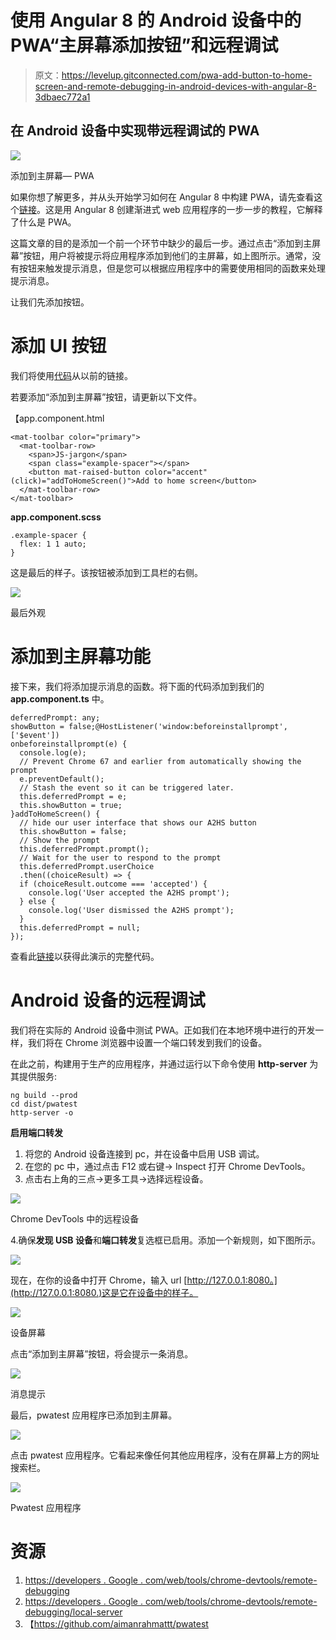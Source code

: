 # 使用 Angular 8 的 Android 设备中的 PWA“主屏幕添加按钮”和远程调试

> 原文：<https://levelup.gitconnected.com/pwa-add-button-to-home-screen-and-remote-debugging-in-android-devices-with-angular-8-3dbaec772a1>

## 在 Android 设备中实现带远程调试的 PWA

![](img/98e972a4a55d0c575d43562b307b3326.png)

添加到主屏幕— PWA

如果你想了解更多，并从头开始学习如何在 Angular 8 中构建 PWA，请先查看这个[链接](/a-guide-to-building-a-pwa-in-angular-acea27ae708d)。这是用 Angular 8 创建渐进式 web 应用程序的一步一步的教程，它解释了什么是 PWA。

这篇文章的目的是添加一个前一个环节中缺少的最后一步。通过点击“添加到主屏幕”按钮，用户将被提示将应用程序添加到他们的主屏幕，如上图所示。通常，没有按钮来触发提示消息，但是您可以根据应用程序中的需要使用相同的函数来处理提示消息。

让我们先添加按钮。

# 添加 UI 按钮

我们将使用[代码](https://github.com/aimanrahmattt/pwatest/tree/master)从以前的链接。

若要添加“添加到主屏幕”按钮，请更新以下文件。

【app.component.html 

```
<mat-toolbar color="primary">
  <mat-toolbar-row>
    <span>JS-jargon</span>
    <span class="example-spacer"></span>
    <button mat-raised-button color="accent" (click)="addToHomeScreen()">Add to home screen</button>
  </mat-toolbar-row>
</mat-toolbar>
```

**app.component.scss**

```
.example-spacer {
  flex: 1 1 auto;
}
```

这是最后的样子。该按钮被添加到工具栏的右侧。

![](img/cfd3b85458ba3a29745daa2f09fc8d22.png)

最后外观

# 添加到主屏幕功能

接下来，我们将添加提示消息的函数。将下面的代码添加到我们的 **app.component.ts** 中。

```
deferredPrompt: any;
showButton = false;@HostListener('window:beforeinstallprompt', ['$event'])
onbeforeinstallprompt(e) {
  console.log(e);
  // Prevent Chrome 67 and earlier from automatically showing the prompt
  e.preventDefault();
  // Stash the event so it can be triggered later.
  this.deferredPrompt = e;
  this.showButton = true;
}addToHomeScreen() {
  // hide our user interface that shows our A2HS button
  this.showButton = false;
  // Show the prompt
  this.deferredPrompt.prompt();
  // Wait for the user to respond to the prompt
  this.deferredPrompt.userChoice
  .then((choiceResult) => {
  if (choiceResult.outcome === 'accepted') {
    console.log('User accepted the A2HS prompt');
  } else {
    console.log('User dismissed the A2HS prompt');
  }
  this.deferredPrompt = null;
});
```

查看此[链接](https://github.com/aimanrahmattt/pwatest)以获得此演示的完整代码。

# Android 设备的远程调试

我们将在实际的 Android 设备中测试 PWA。正如我们在本地环境中进行的开发一样，我们将在 Chrome 浏览器中设置一个端口转发到我们的设备。

在此之前，构建用于生产的应用程序，并通过运行以下命令使用 **http-server** 为其提供服务:

```
ng build --prod
cd dist/pwatest
http-server -o
```

**启用端口转发**

1.  将您的 Android 设备连接到 pc，并在设备中启用 USB 调试。
2.  在您的 pc 中，通过点击 F12 或右键-> Inspect 打开 Chrome DevTools。
3.  点击右上角的三点->更多工具->选择远程设备。

![](img/6893215689684473329a58f4ec8eb0dd.png)

Chrome DevTools 中的远程设备

4.确保**发现 USB 设备**和**端口转发**复选框已启用。添加一个新规则，如下图所示。

![](img/1dd03e79c6b11254ff287cf457e0951b.png)

现在，在你的设备中打开 Chrome，输入 url [http://127.0.0.1:8080。](http://127.0.0.1:8080.)这是它在设备中的样子。

![](img/7b5cf5c413838366e1f68e5e07d4b981.png)

设备屏幕

点击“添加到主屏幕”按钮，将会提示一条消息。

![](img/98e972a4a55d0c575d43562b307b3326.png)

消息提示

最后，pwatest 应用程序已添加到主屏幕。

![](img/2d7ce919a3a24db838ea39ff7a6894b9.png)

点击 pwatest 应用程序。它看起来像任何其他应用程序，没有在屏幕上方的网址搜索栏。

![](img/275fd742c9d8f1083f71071c774282c6.png)

Pwatest 应用程序

# 资源

1.  [https://developers . Google . com/web/tools/chrome-devtools/remote-debugging](https://developers.google.com/web/tools/chrome-devtools/remote-debugging)
2.  [https://developers . Google . com/web/tools/chrome-devtools/remote-debugging/local-server](https://developers.google.com/web/tools/chrome-devtools/remote-debugging/local-server)
3.  【https://github.com/aimanrahmattt/pwatest 